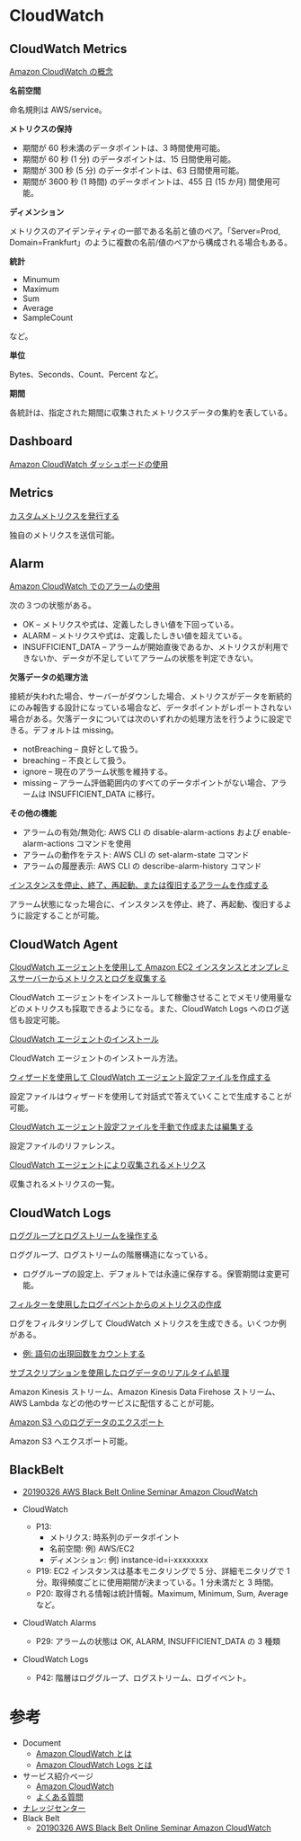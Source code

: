 
# CloudWatch

## CloudWatch Metrics

[Amazon CloudWatch の概念](https://docs.aws.amazon.com/ja_jp/AmazonCloudWatch/latest/monitoring/cloudwatch_concepts.html)

**名前空間**

命名規則は AWS/service。

**メトリクスの保持**

* 期間が 60 秒未満のデータポイントは、3 時間使用可能。
* 期間が 60 秒 (1 分) のデータポイントは、15 日間使用可能。
* 期間が 300 秒 (5 分) のデータポイントは、63 日間使用可能。
* 期間が 3600 秒 (1 時間) のデータポイントは、455 日 (15 か月) 間使用可能。

**ディメンション**

メトリクスのアイデンティティの一部である名前と値のペア。「Server=Prod, Domain=Frankfurt」のように複数の名前/値のペアから構成される場合もある。

**統計**

* Minumum
* Maximum
* Sum
* Average
* SampleCount

など。

**単位**

Bytes、Seconds、Count、Percent など。

**期間**

各統計は、指定された期間に収集されたメトリクスデータの集約を表している。



## Dashboard

[Amazon CloudWatch ダッシュボードの使用](https://docs.aws.amazon.com/ja_jp/AmazonCloudWatch/latest/monitoring/CloudWatch_Dashboards.html)



## Metrics


[カスタムメトリクスを発行する](https://docs.aws.amazon.com/ja_jp/AmazonCloudWatch/latest/monitoring/publishingMetrics.html)

独自のメトリクスを送信可能。



## Alarm

[Amazon CloudWatch でのアラームの使用](https://docs.aws.amazon.com/ja_jp/AmazonCloudWatch/latest/monitoring/AlarmThatSendsEmail.html)

次の３つの状態がある。

* OK – メトリクスや式は、定義したしきい値を下回っている。
* ALARM – メトリクスや式は、定義したしきい値を超えている。
* INSUFFICIENT_DATA – アラームが開始直後であるか、メトリクスが利用できないか、データが不足していてアラームの状態を判定できない。

**欠落データの処理方法**

接続が失われた場合、サーバーがダウンした場合、メトリクスがデータを断続的にのみ報告する設計になっている場合など、データポイントがレポートされない場合がある。欠落データについては次のいずれかの処理方法を行うように設定できる。デフォルトは missing。

* notBreaching – 良好として扱う。
* breaching – 不良として扱う。
* ignore – 現在のアラーム状態を維持する。
* missing – アラーム評価範囲内のすべてのデータポイントがない場合、アラームは INSUFFICIENT_DATA に移行。

**その他の機能**

* アラームの有効/無効化: AWS CLI の disable-alarm-actions および enable-alarm-actions コマンドを使用
* アラームの動作をテスト: AWS CLI の set-alarm-state コマンド
* アラームの履歴表示: AWS CLI の describe-alarm-history コマンド


[インスタンスを停止、終了、再起動、または復旧するアラームを作成する](https://docs.aws.amazon.com/ja_jp/AmazonCloudWatch/latest/monitoring/UsingAlarmActions.html)

アラーム状態になった場合に、インスタンスを停止、終了、再起動、復旧するように設定することが可能。



## CloudWatch Agent

[CloudWatch エージェントを使用して Amazon EC2 インスタンスとオンプレミスサーバーからメトリクスとログを収集する](https://docs.aws.amazon.com/ja_jp/AmazonCloudWatch/latest/monitoring/Install-CloudWatch-Agent.html)

CloudWatch エージェントをインストールして稼働させることでメモリ使用量などのメトリクスも採取できるようになる。また、CloudWatch Logs へのログ送信も設定可能。


[CloudWatch エージェントのインストール](https://docs.aws.amazon.com/ja_jp/AmazonCloudWatch/latest/monitoring/install-CloudWatch-Agent-on-EC2-Instance.html)

CloudWatch エージェントのインストール方法。


[ウィザードを使用して CloudWatch エージェント設定ファイルを作成する](https://docs.aws.amazon.com/ja_jp/AmazonCloudWatch/latest/monitoring/create-cloudwatch-agent-configuration-file-wizard.html)

設定ファイルはウィザードを使用して対話式で答えていくことで生成することが可能。


[CloudWatch エージェント設定ファイルを手動で作成または編集する](https://docs.aws.amazon.com/ja_jp/AmazonCloudWatch/latest/monitoring/CloudWatch-Agent-Configuration-File-Details.html)

設定ファイルのリファレンス。


[CloudWatch エージェントにより収集されるメトリクス](https://docs.aws.amazon.com/ja_jp/AmazonCloudWatch/latest/monitoring/metrics-collected-by-CloudWatch-agent.html)

収集されるメトリクスの一覧。



## CloudWatch Logs

[ロググループとログストリームを操作する](https://docs.aws.amazon.com/ja_jp/AmazonCloudWatch/latest/logs/Working-with-log-groups-and-streams.html)

ロググループ、ログストリームの階層構造になっている。

* ロググループの設定上、デフォルトでは永遠に保存する。保管期間は変更可能。


[フィルターを使用したログイベントからのメトリクスの作成](https://docs.aws.amazon.com/ja_jp/AmazonCloudWatch/latest/logs/MonitoringLogData.html)

ログをフィルタリングして CloudWatch メトリクスを生成できる。いくつか例がある。

* [例: 語句の出現回数をカウントする](https://docs.aws.amazon.com/ja_jp/AmazonCloudWatch/latest/logs/CountOccurrencesExample.html)


[サブスクリプションを使用したログデータのリアルタイム処理](https://docs.aws.amazon.com/ja_jp/AmazonCloudWatch/latest/logs/Subscriptions.html)

Amazon Kinesis ストリーム、Amazon Kinesis Data Firehose ストリーム、AWS Lambda などの他のサービスに配信することが可能。


[Amazon S3 へのログデータのエクスポート](https://docs.aws.amazon.com/ja_jp/AmazonCloudWatch/latest/logs/S3Export.html)

Amazon S3 へエクスポート可能。


## BlackBelt

* [20190326 AWS Black Belt Online Seminar Amazon CloudWatch](https://www.slideshare.net/AmazonWebServicesJapan/20190326-aws-black-belt-online-seminar-amazon-cloudwatch)

* CloudWatch
  * P13:
    * メトリクス: 時系列のデータポイント
    * 名前空間: 例) AWS/EC2
    * ディメンション: 例) instance-id=i-xxxxxxxx
  * P19: EC2 インスタンスは基本モニタリングで 5 分、詳細モニタリグで 1 分。取得頻度ごとに使用期間が決まっている。1 分未満だと 3 時間。
  * P20: 取得される情報は統計情報。Maximum, Minimum, Sum, Average など。
* CloudWatch Alarms
  * P29: アラームの状態は OK, ALARM, INSUFFICIENT_DATA の 3 種類
* CloudWatch Logs
  * P42: 階層はロググループ、ログストリーム、ログイベント。



# 参考

* Document
  * [Amazon CloudWatch とは](https://docs.aws.amazon.com/ja_jp/AmazonCloudWatch/latest/monitoring/WhatIsCloudWatch.html)
  * [Amazon CloudWatch Logs とは](https://docs.aws.amazon.com/ja_jp/AmazonCloudWatch/latest/logs/WhatIsCloudWatchLogs.html)
* サービス紹介ページ
  * [Amazon CloudWatch](https://aws.amazon.com/jp/cloudwatch/)
  * [よくある質問](https://aws.amazon.com/jp/cloudwatch/faqs/)
* [ナレッジセンター](https://aws.amazon.com/jp/premiumsupport/knowledge-center/#Amazon_CloudWatch)
* Black Belt
  * [20190326 AWS Black Belt Online Seminar Amazon CloudWatch](https://www.slideshare.net/AmazonWebServicesJapan/20190326-aws-black-belt-online-seminar-amazon-cloudwatch)

